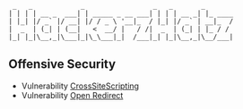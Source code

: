```                                              
 _   _            _                 _   _       _       
| | | | __ _  ___| | _____ _ __ ___| | | | __ _| |_ ____
| |_| |/ _` |/ __| |/ / _ \ '__|_  / |_| |/ _` | __|_  /
|  _  | (_| | (__|   <  __/ |   / /|  _  | (_| | |_ / / 
|_| |_|\__,_|\___|_|\_\___|_|  /___|_| |_|\__,_|\__/___|
```                                          

## Offensive Security

- Vulnerability [CrossSiteScripting](CrossSiteScripting/Readme.md)
- Vulnerability [Open Redirect](Open_Redirect/Readme.md)
